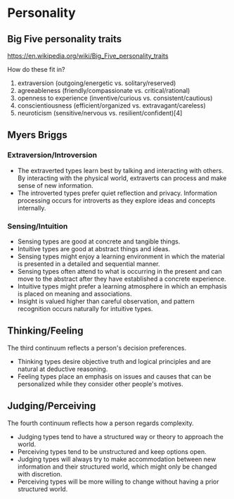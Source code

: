 # Personality

## Big Five personality traits

https://en.wikipedia.org/wiki/Big_Five_personality_traits

How do these fit in?

1. extraversion (outgoing/energetic vs. solitary/reserved)
2. agreeableness (friendly/compassionate vs. critical/rational)
3. openness to experience (inventive/curious vs. consistent/cautious)
4. conscientiousness (efficient/organized vs. extravagant/careless)
5. neuroticism (sensitive/nervous vs. resilient/confident)[4]


## Myers Briggs

### Extraversion/Introversion

* The extraverted types learn best by talking and interacting with others. By interacting with the physical world, extraverts can process and make sense of new information.
* The introverted types prefer quiet reflection and privacy. Information processing occurs for introverts as they explore ideas and concepts internally.

### Sensing/Intuition

* Sensing types are good at concrete and tangible things.
* Intuitive types are good at abstract things and ideas.
* Sensing types might enjoy a learning environment in which the material is presented in a detailed and sequential manner.
* Sensing types often attend to what is occurring in the present and can move to the abstract after they have established a concrete experience.
* Intuitive types might prefer a learning atmosphere in which an emphasis is placed on meaning and associations.
* Insight is valued higher than careful observation, and pattern recognition occurs naturally for intuitive types.

## Thinking/Feeling

The third continuum reflects a person's decision preferences.

* Thinking types desire objective truth and logical principles and are natural at deductive reasoning.
* Feeling types place an emphasis on issues and causes that can be personalized while they consider other people's motives.

## Judging/Perceiving

The fourth continuum reflects how a person regards complexity.

* Judging types tend to have a structured way or theory to approach the world.
* Perceiving types tend to be unstructured and keep options open.
* Judging types will always try to make accommodation between new information and their structured world, which might only be changed with discretion.
* Perceiving types will be more willing to change without having a prior structured world.
